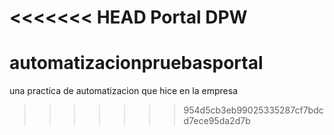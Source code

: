 <<<<<<< HEAD
Portal DPW
=======
# automatizacionpruebasportal
una practica de automatizacion  que hice en la empresa
>>>>>>> 954d5cb3eb99025335287cf7bdcd7ece95da2d7b
